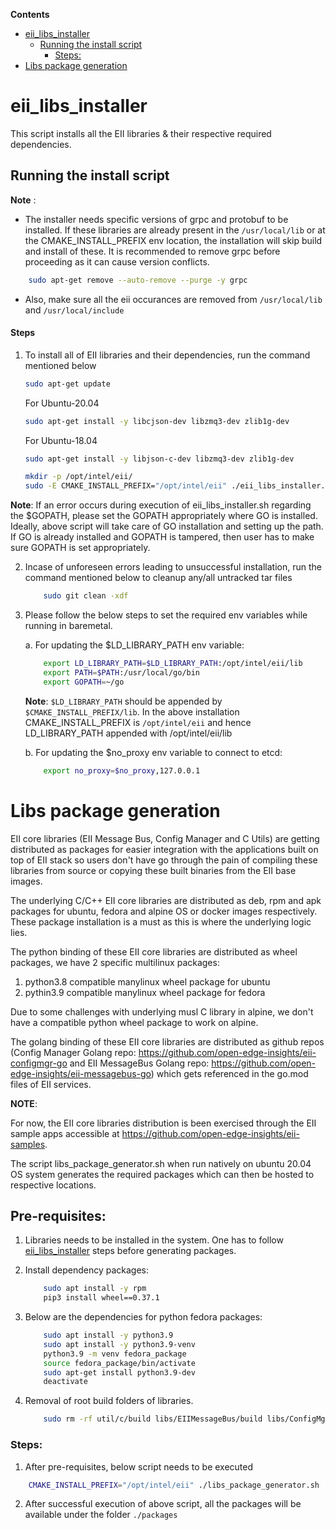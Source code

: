 **Contents**

- [eii_libs_installer](#eii_libs_installer)
  - [Running the install script](#running-the-install-script)
    - [Steps:](#steps)
- [Libs package generation](#libs-package-generation)

# eii_libs_installer

This script installs all the EII libraries & their respective required dependencies.

## Running the install script

**Note** :

- The installer needs specific versions of grpc and protobuf to be installed.
  If these libraries are already present in the `/usr/local/lib` or at the CMAKE_INSTALL_PREFIX env location,
  the installation will skip build and install of these.  It is recommended to remove grpc before proceeding
  as it can cause version conflicts.

```sh
    sudo apt-get remove --auto-remove --purge -y grpc
```

- Also, make sure all the eii occurances are removed from `/usr/local/lib` and `/usr/local/include`
#### Steps

1. To install all of EII libraries and their dependencies, run the command mentioned below

    ```sh
    sudo apt-get update
    ```

    For Ubuntu-20.04
    ```sh
    sudo apt-get install -y libcjson-dev libzmq3-dev zlib1g-dev
    ```

    For Ubuntu-18.04
    ```sh
    sudo apt-get install -y libjson-c-dev libzmq3-dev zlib1g-dev
    ```

    ```sh
    mkdir -p /opt/intel/eii/
    sudo -E CMAKE_INSTALL_PREFIX="/opt/intel/eii" ./eii_libs_installer.sh
    ```

**Note**: If an error occurs during execution of eii_libs_installer.sh regarding the $GOPATH, please set the GOPATH appropriately where GO is installed. Ideally, above script will take care of GO installation and setting up the path. If GO is already installed and GOPATH is tampered, then user has to make sure GOPATH is set appropriately.

2. Incase of unforeseen errors leading to unsuccessful installation, run the command mentioned below to cleanup any/all untracked tar files

    ```sh
        sudo git clean -xdf
    ```

3. Please follow the below steps to set the required env variables while running in baremetal.

    a. For updating the $LD_LIBRARY_PATH env variable:

    ```sh
        export LD_LIBRARY_PATH=$LD_LIBRARY_PATH:/opt/intel/eii/lib
        export PATH=$PATH:/usr/local/go/bin
        export GOPATH=~/go
    ```

    **Note**: `$LD_LIBRARY_PATH` should be appended by `$CMAKE_INSTALL_PREFIX/lib`. In the above installation CMAKE_INSTALL_PREFIX is `/opt/intel/eii` and hence LD_LIBRARY_PATH appended with /opt/intel/eii/lib

    b. For updating the $no_proxy env variable to connect to etcd:

    ```sh
        export no_proxy=$no_proxy,127.0.0.1
    ```

# Libs package generation

EII core libraries (EII Message Bus, Config Manager and C Utils) are getting distributed as packages for easier integration with the applications built on top of EII stack so users don't have go through the pain of compiling these libraries from source or copying these built binaries from the EII base images.

The underlying C/C++ EII core libraries are distributed as deb, rpm and apk packages for ubuntu, fedora and alpine OS or docker images respectively. These package installation is a must as this is where the underlying logic lies.

The python binding of these EII core libraries are distributed as wheel packages, we have 2 specific multilinux packages:

1. python3.8 compatible manylinux wheel package for ubuntu
2. pythin3.9 compatible manylinux wheel package for fedora

Due to some challenges with underlying musl C library in alpine, we don't have a compatible python wheel package to work on alpine.

The golang binding of these EII core libraries are distributed as github repos (Config Manager Golang repo: https://github.com/open-edge-insights/eii-configmgr-go and EII MessageBus Golang repo: https://github.com/open-edge-insights/eii-messagebus-go) which gets referenced in the go.mod files of EII services.

**NOTE**:

For now, the EII core libraries distribution is been exercised through the EII sample apps accessible at https://github.com/open-edge-insights/eii-samples.

The script libs_package_generator.sh when run natively on ubuntu 20.04 OS system generates the required packages which can then be hosted to respective locations.

## Pre-requisites:

1. Libraries needs to be installed in the system. One has to follow [eii_libs_installer](#eii_libs_installer) steps before generating packages.

2. Install dependency packages:

    ```sh
        sudo apt install -y rpm
        pip3 install wheel==0.37.1

    ```
3. Below are the dependencies for python fedora packages:

    ```sh
        sudo apt install -y python3.9
        sudo apt install -y python3.9-venv
        python3.9 -m venv fedora_package
        source fedora_package/bin/activate
        sudo apt-get install python3.9-dev
        deactivate
    ```


4. Removal of root build folders of libraries.

    ```sh
        sudo rm -rf util/c/build libs/EIIMessageBus/build libs/ConfigMgr/build libs/ConfigMgr/python/build libs/EIIMessageBus/python/build
    ```

### Steps:

1. After pre-requisites, below script needs to be executed

```sh
    CMAKE_INSTALL_PREFIX="/opt/intel/eii" ./libs_package_generator.sh
```

2. After successful execution of above script, all the packages will be available under the folder `./packages`


